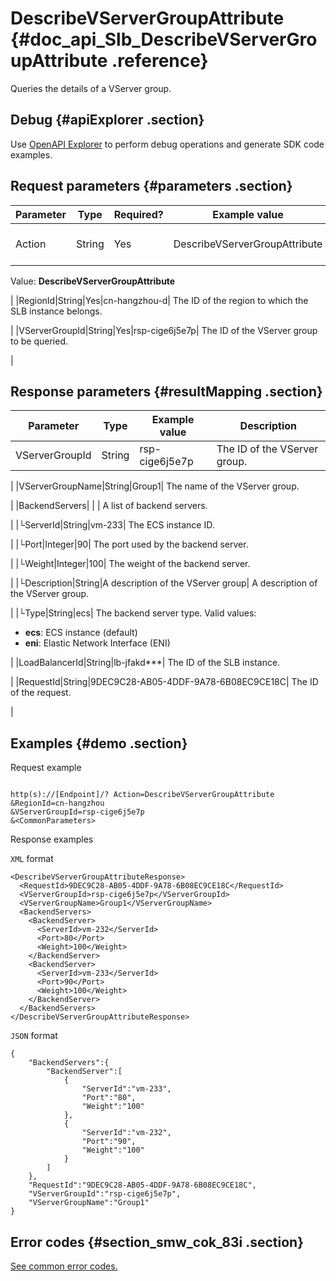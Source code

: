 # DescribeVServerGroupAttribute {#doc_api_Slb_DescribeVServerGroupAttribute .reference}

Queries the details of a VServer group.

## Debug {#apiExplorer .section}

Use [OpenAPI Explorer](https://api.aliyun.com/#product=Slb&api=DescribeVServerGroupAttribute) to perform debug operations and generate SDK code examples.

## Request parameters {#parameters .section}

|Parameter|Type|Required?|Example value|Description|
|---------|----|---------|-------------|-----------|
|Action|String|Yes|DescribeVServerGroupAttribute| The name of this action.

 Value: **DescribeVServerGroupAttribute**

 |
|RegionId|String|Yes|cn-hangzhou-d| The ID of the region to which the SLB instance belongs.

 |
|VServerGroupId|String|Yes|rsp-cige6j5e7p| The ID of the VServer group to be queried.

 |

## Response parameters {#resultMapping .section}

|Parameter|Type|Example value|Description|
|---------|----|-------------|-----------|
|VServerGroupId|String|rsp-cige6j5e7p| The ID of the VServer group.

 |
|VServerGroupName|String|Group1| The name of the VServer group.

 |
|BackendServers| | | A list of backend servers.

 |
|└ServerId|String|vm-233| The ECS instance ID.

 |
|└Port|Integer|90| The port used by the backend server.

 |
|└Weight|Integer|100| The weight of the backend server.

 |
|└Description|String|A description of the VServer group| A description of the VServer group.

 |
|└Type|String|ecs| The backend server type. Valid values:

 -   **ecs**: ECS instance \(default\)
-   **eni**: Elastic Network Interface \(ENI\)

 |
|LoadBalancerId|String|lb-jfakd\*\*\*| The ID of the SLB instance.

 |
|RequestId|String|9DEC9C28-AB05-4DDF-9A78-6B08EC9CE18C| The ID of the request.

 |

## Examples {#demo .section}

Request example

``` {#request_demo}

http(s)://[Endpoint]/? Action=DescribeVServerGroupAttribute
&RegionId=cn-hangzhou
&VServerGroupId=rsp-cige6j5e7p
&<CommonParameters>

```

Response examples

`XML` format

``` {#xml_return_success_demo}
<DescribeVServerGroupAttributeResponse>
  <RequestId>9DEC9C28-AB05-4DDF-9A78-6B08EC9CE18C</RequestId>
  <VServerGroupId>rsp-cige6j5e7p</VServerGroupId>
  <VServerGroupName>Group1</VServerGroupName>
  <BackendServers>
    <BackendServer>
      <ServerId>vm-232</ServerId>
      <Port>80</Port>
      <Weight>100</Weight>
    </BackendServer>
    <BackendServer>
      <ServerId>vm-233</ServerId>
      <Port>90</Port>
      <Weight>100</Weight>
    </BackendServer>
  </BackendServers>
</DescribeVServerGroupAttributeResponse>

```

`JSON` format

``` {#json_return_success_demo}
{
	"BackendServers":{
		"BackendServer":[
			{
				"ServerId":"vm-233",
				"Port":"80",
				"Weight":"100"
			},
			{
				"ServerId":"vm-232",
				"Port":"90",
				"Weight":"100"
			}
		]
	},
	"RequestId":"9DEC9C28-AB05-4DDF-9A78-6B08EC9CE18C",
	"VServerGroupId":"rsp-cige6j5e7p",
	"VServerGroupName":"Group1"
}
```

## Error codes {#section_smw_cok_83i .section}

[See common error codes.](https://error-center.alibabacloud.com/status/product/Slb)

